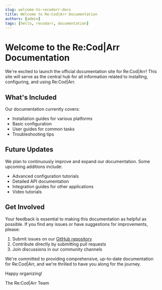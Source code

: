 ```yaml
---
slug: welcome-to-recodarr-docs
title: Welcome to Re:Cod|Arr Documentation
authors: [admin]
tags: [hello, recodarr, documentation]
---
```


# Welcome to the Re:Cod|Arr Documentation

We're excited to launch the official documentation site for Re:Cod|Arr! This site will serve as the central hub for all information related to installing, configuring, and using Re:Cod|Arr.

<!-- truncate -->

## What's Included

Our documentation currently covers:

- Installation guides for various platforms
- Basic configuration
- User guides for common tasks
- Troubleshooting tips

## Future Updates

We plan to continuously improve and expand our documentation. Some upcoming additions include:

- Advanced configuration tutorials
- Detailed API documentation
- Integration guides for other applications
- Video tutorials

## Get Involved

Your feedback is essential to making this documentation as helpful as possible. If you find any issues or have suggestions for improvements, please:

1. Submit issues on our [GitHub repository](https://github.com/your-github-username/recodarr-docs)
2. Contribute directly by submitting pull requests
3. Join discussions in our community channels

We're committed to providing comprehensive, up-to-date documentation for Re:Cod|Arr, and we're thrilled to have you along for the journey.

Happy organizing!

The Re:Cod|Arr Team 
